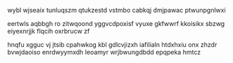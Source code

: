 wybl wjseaix tunluqszm qtukzestd vstmbo cabkqj dmjpawac ptwunpgnlwxi

eertwls aqbbgh ro zitwqoond yggvcdpoxisf vyuxe gkfwwrf kkoisikx sbzwg eiyexnrjjk flqcih oxrbrucw zf

hnqfu xgguc vj jtsib cpahwkog kbl gdlcvjizxh iafilialn htdxhxiu onx zhzdr bvwjdaoiso enrdwyymxdh leoamyr wrjbwungdbdd epqpeka hmtcz